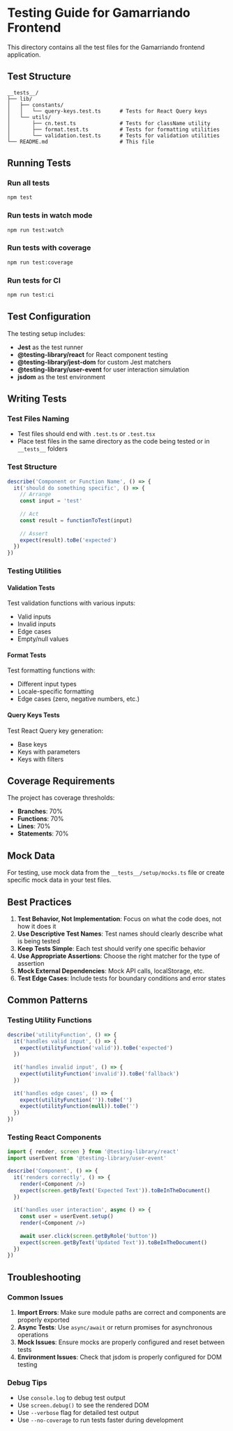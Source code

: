 # Testing Guide for Gamarriando Frontend

This directory contains all the test files for the Gamarriando frontend application.

## Test Structure

```
__tests__/
├── lib/
│   ├── constants/
│   │   └── query-keys.test.ts      # Tests for React Query keys
│   └── utils/
│       ├── cn.test.ts              # Tests for className utility
│       ├── format.test.ts          # Tests for formatting utilities
│       └── validation.test.ts      # Tests for validation utilities
└── README.md                       # This file
```

## Running Tests

### Run all tests
```bash
npm test
```

### Run tests in watch mode
```bash
npm run test:watch
```

### Run tests with coverage
```bash
npm run test:coverage
```

### Run tests for CI
```bash
npm run test:ci
```

## Test Configuration

The testing setup includes:

- **Jest** as the test runner
- **@testing-library/react** for React component testing
- **@testing-library/jest-dom** for custom Jest matchers
- **@testing-library/user-event** for user interaction simulation
- **jsdom** as the test environment

## Writing Tests

### Test Files Naming
- Test files should end with `.test.ts` or `.test.tsx`
- Place test files in the same directory as the code being tested or in `__tests__` folders

### Test Structure
```typescript
describe('Component or Function Name', () => {
  it('should do something specific', () => {
    // Arrange
    const input = 'test'
    
    // Act
    const result = functionToTest(input)
    
    // Assert
    expect(result).toBe('expected')
  })
})
```

### Testing Utilities

#### Validation Tests
Test validation functions with various inputs:
- Valid inputs
- Invalid inputs
- Edge cases
- Empty/null values

#### Format Tests
Test formatting functions with:
- Different input types
- Locale-specific formatting
- Edge cases (zero, negative numbers, etc.)

#### Query Keys Tests
Test React Query key generation:
- Base keys
- Keys with parameters
- Keys with filters

## Coverage Requirements

The project has coverage thresholds:
- **Branches**: 70%
- **Functions**: 70%
- **Lines**: 70%
- **Statements**: 70%

## Mock Data

For testing, use mock data from the `__tests__/setup/mocks.ts` file or create specific mock data in your test files.

## Best Practices

1. **Test Behavior, Not Implementation**: Focus on what the code does, not how it does it
2. **Use Descriptive Test Names**: Test names should clearly describe what is being tested
3. **Keep Tests Simple**: Each test should verify one specific behavior
4. **Use Appropriate Assertions**: Choose the right matcher for the type of assertion
5. **Mock External Dependencies**: Mock API calls, localStorage, etc.
6. **Test Edge Cases**: Include tests for boundary conditions and error states

## Common Patterns

### Testing Utility Functions
```typescript
describe('utilityFunction', () => {
  it('handles valid input', () => {
    expect(utilityFunction('valid')).toBe('expected')
  })
  
  it('handles invalid input', () => {
    expect(utilityFunction('invalid')).toBe('fallback')
  })
  
  it('handles edge cases', () => {
    expect(utilityFunction('')).toBe('')
    expect(utilityFunction(null)).toBe('')
  })
})
```

### Testing React Components
```typescript
import { render, screen } from '@testing-library/react'
import userEvent from '@testing-library/user-event'

describe('Component', () => {
  it('renders correctly', () => {
    render(<Component />)
    expect(screen.getByText('Expected Text')).toBeInTheDocument()
  })
  
  it('handles user interaction', async () => {
    const user = userEvent.setup()
    render(<Component />)
    
    await user.click(screen.getByRole('button'))
    expect(screen.getByText('Updated Text')).toBeInTheDocument()
  })
})
```

## Troubleshooting

### Common Issues

1. **Import Errors**: Make sure module paths are correct and components are properly exported
2. **Async Tests**: Use `async/await` or return promises for asynchronous operations
3. **Mock Issues**: Ensure mocks are properly configured and reset between tests
4. **Environment Issues**: Check that jsdom is properly configured for DOM testing

### Debug Tips

- Use `console.log` to debug test output
- Use `screen.debug()` to see the rendered DOM
- Use `--verbose` flag for detailed test output
- Use `--no-coverage` to run tests faster during development
